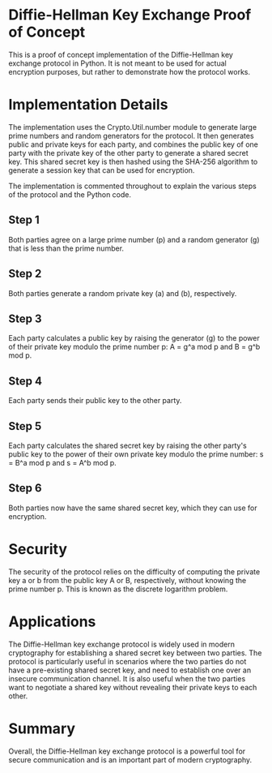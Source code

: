 # Diffie-Hellman Key Exchange Proof of Concept

This is a proof of concept implementation of the Diffie-Hellman key exchange protocol in Python. It is not meant to be used for actual encryption purposes, but rather to demonstrate how the protocol works.


# Implementation Details

The implementation uses the Crypto.Util.number module to generate large prime numbers and random generators for the protocol. It then generates public and private keys for each party, and combines the public key of one party with the private key of the other party to generate a shared secret key. This shared secret key is then hashed using the SHA-256 algorithm to generate a session key that can be used for encryption.

The implementation is commented throughout to explain the various steps of the protocol and the Python code.



Step 1
---
Both parties agree on a large prime number (p) and a random generator (g) that is less than the prime number.

Step 2
---
Both parties generate a random private key (a) and (b), respectively.

Step 3
---
Each party calculates a public key by raising the generator (g) to the power of their private key modulo the prime number p: A = g^a mod p and B = g^b mod p.

Step 4
---
Each party sends their public key to the other party.

Step 5
---
Each party calculates the shared secret key by raising the other party's public key to the power of their own private key modulo the prime number: s = B^a mod p and s = A^b mod p.

Step 6
---
Both parties now have the same shared secret key, which they can use for encryption.

# Security
The security of the protocol relies on the difficulty of computing the private key a or b from the public key A or B, respectively, without knowing the prime number p. This is known as the discrete logarithm problem.

# Applications

The Diffie-Hellman key exchange protocol is widely used in modern cryptography for establishing a shared secret key between two parties.
The protocol is particularly useful in scenarios where the two parties do not have a pre-existing shared secret key, and need to establish one over an insecure communication channel. It is also useful when the two parties want to negotiate a shared key without revealing their private keys to each other.

# Summary
Overall, the Diffie-Hellman key exchange protocol is a powerful tool for secure communication and is an important part of modern cryptography.
